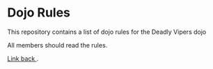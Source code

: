 Dojo Rules
==========

This repository contains a list of dojo rules for the Deadly Vipers dojo

All members should read the rules. 

[Link back ]("https://github.com/deadlyvipers").



